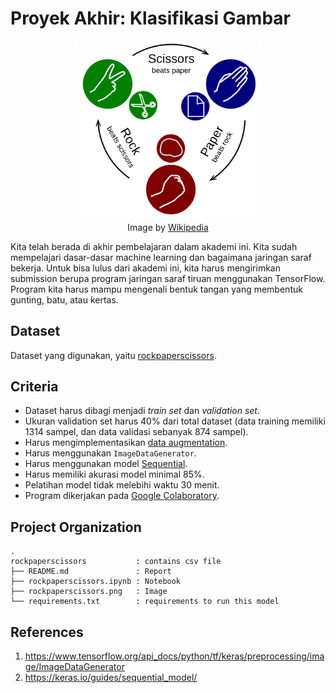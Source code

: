 # Proyek Akhir: Klasifikasi Gambar

<p align='center'>
  <img src='rockpaperscissors.png' width='300' height='auto'>
  <br>
  Image by <a href='https://en.wikipedia.org/wiki/Rock_paper_scissors'>Wikipedia</a>
</p>

Kita telah berada di akhir pembelajaran dalam akademi ini. Kita sudah mempelajari dasar-dasar machine learning dan bagaimana jaringan saraf bekerja. Untuk bisa lulus dari akademi ini, kita harus mengirimkan submission berupa program jaringan saraf tiruan menggunakan TensorFlow. Program kita harus mampu mengenali bentuk tangan yang membentuk gunting, batu, atau kertas.

## Dataset

Dataset yang digunakan, yaitu [rockpaperscissors](https://github.com/dicodingacademy/assets/releases/download/release/rockpaperscissors.zip).

## Criteria

- Dataset harus dibagi menjadi *train set* dan *validation set*.
- Ukuran validation set harus 40% dari total dataset (data training memiliki 1314 sampel, dan data validasi sebanyak 874 sampel).
- Harus mengimplementasikan [data augmentation](https://www.tensorflow.org/tutorials/images/data_augmentation).
- Harus menggunakan `ImageDataGenerator`.
- Harus menggunakan model [Sequential](https://www.tensorflow.org/api_docs/python/tf/keras/Sequential).
- Harus memiliki akurasi model minimal 85%.
- Pelatihan model tidak melebihi waktu 30 menit.
- Program dikerjakan pada [Google Colaboratory](https://colab.research.google.com/).

## Project Organization
```
.
rockpaperscissors           : contains csv file
├── README.md               : Report
├── rockpaperscissors.ipynb : Notebook
├── rockpaperscissors.png   : Image
└── requirements.txt        : requirements to run this model
```

## References

1. https://www.tensorflow.org/api_docs/python/tf/keras/preprocessing/image/ImageDataGenerator
2. https://keras.io/guides/sequential_model/
